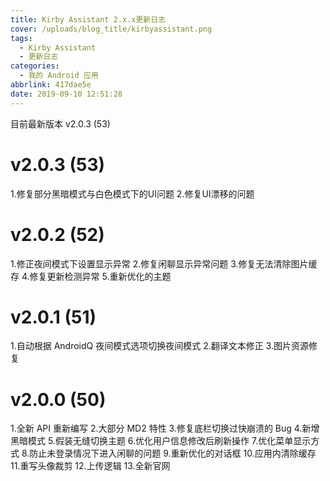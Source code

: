 ```yaml
---
title: Kirby Assistant 2.x.x更新日志
cover: /uploads/blog_title/kirbyassistant.png
tags:
  - Kirby Assistant
  - 更新日志
categories:
  - 我的 Android 应用
abbrlink: 417dae5e
date: 2019-09-10 12:51:28
---
```

目前最新版本 v2.0.3 (53)

# v2.0.3 (53)

1.修复部分黑暗模式与白色模式下的UI问题
2.修复UI漂移的问题

# v2.0.2 (52)

1.修正夜间模式下设置显示异常
2.修复闲聊显示异常问题
3.修复无法清除图片缓存
4.修复更新检测异常
5.重新优化的主题

# v2.0.1 (51)

1.自动根据 AndroidQ 夜间模式选项切换夜间模式
2.翻译文本修正
3.图片资源修复

# v2.0.0 (50)

1.全新 API 重新编写
2.大部分 MD2 特性
3.修复底栏切换过快崩溃的 Bug
4.新增黑暗模式
5.假装无缝切换主题
6.优化用户信息修改后刷新操作
7.优化菜单显示方式
8.防止未登录情况下进入闲聊的问题
9.重新优化的对话框
10.应用内清除缓存
11.重写头像裁剪
12.上传逻辑
13.全新官网 